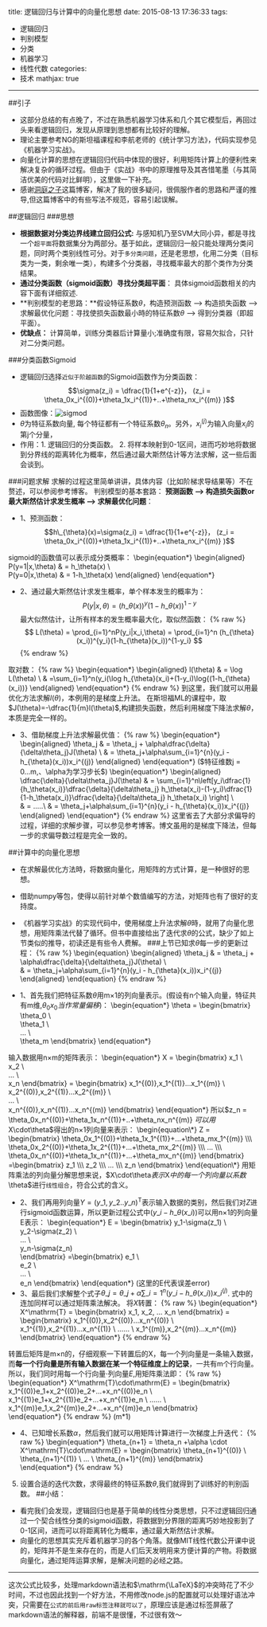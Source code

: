 title: 逻辑回归与计算中的向量化思想
date: 2015-08-13 17:36:33
tags: 
- 逻辑回归
- 判别模型
- 分类
- 机器学习
- 线性代数
categories: 
- 技术
mathjax: true 
---

##引子
- 这部分总结的有点晚了，不过在熟悉机器学习体系和几个其它模型后，再回过头来看逻辑回归，发现从原理到思想都有比较好的理解。
- 理论主要参考NG的斯坦福课程和李航老师的《统计学习方法》，代码实现参见《机器学习实战》。
- 向量化计算的思想在逻辑回归代码中体现的很好，利用矩阵计算上的便利性来解决复杂的循环过程。但由于《实战》书中的原理推导及其吝惜笔墨（与其简洁优美的代码对比鲜明），这里做一下补充。
- 感谢[洞庭之子](http://blog.csdn.net/dongtingzhizi/article/details/15962797)这篇博客，解决了我的很多疑问，很佩服作者的思路和严谨的推导,但这篇博客中的有些写法不规范，容易引起误解。


##逻辑回归
###思想
- **根据数据对分类边界线建立回归公式:** 与感知机乃至SVM大同小异，都是寻找一个`超平面`将数据集分为两部分。基于如此，逻辑回归一般只能处理两分类问题，同时两个类别线性可分。对于`多分类问题`，还是老思想，化用二分类（目标类为一类，剩余唯一类），构建多个分类器，寻找概率最大的那个类作为分类结果。
- **通过分类函数（sigmoid函数）寻找分类超平面**： 具体sigmoid函数相关的内容下面有详细叙述.
- **判别模型的老思路：**假设特征系数$\theta$，构造预测函数 ——> 构造损失函数 ——> 求解最优化问题：寻找使损失函数最小時的特征系数$\theta$ ——> 得到分类器（即超平面）。
- **优缺点：** 计算简单，训练分类器后计算量小;准确度有限，容易欠拟合，只针对二分类问题。

###分类函数Sigmoid
- 逻辑回归选择`近似于阶越函数`的Sigmoid函数作为分类函数：
$$\sigma(z_i) = \dfrac{1}{1+e^{-z}}，
(z_i = \theta_0x_i^{(0)}+\theta_1x_i^{(1)}+..+\theta_nx_i^{(m)} )$$
- 函数图像：![sigmod](http://7xjz3b.com1.z0.glb.clouddn.com/blog4-1.png)
- $\theta$为特征系数向量, 每个特征都有一个特征系数$\theta_n$。另外，$x_i^{(j)}$为输入向量$x_i$的第j个分量，
- 作用：1. 逻辑回归的分类函数。 2. 将样本映射到0-1区间，进而巧妙地将数据到分界线的距离转化为概率，然后通过最大斯然估计等方法求解，这一些后面会谈到。

###问题求解
求解的过程这里简单讲讲，具体内容（比如阶梯求导结果等）不在赘述，可以参阅参考博客。
判别模型的基本套路：
**预测函数 ——> 构造损失函数or最大斯然估计求发生概率 ——> 求解最优化问题**：
- 1、预测函数：
$$h\_{\theta}(x)=\sigma(z_i) = \dfrac{1}{1+e^{-z}}，
(z_i = \theta_0x_i^{(0)}+\theta_1x_i^{(1)}+..+\theta_nx_i^{(m)} )$$

sigmoid的函数值可以表示成分类概率：
\begin{equation\*}
\begin{aligned}
P(y=1|x,\theta) & = h\_\theta(x) \\\
P(y=0|x,\theta) & = 1-h\_\theta(x)
\end{aligned}
\end{equation\*}

- 2、通过最大斯然估计求发生概率，单个样本发生的概率为：
$$
P(y|x,\theta)=(h\_{\theta}(x))^y(1-h\_{\theta}(x))^{1-y}
$$
最大似然估计，让所有样本的发生概率最大化，取似然函数：
{% raw %}
$$
L(\theta)  = \prod_{i=1}^nP(y_i|x_i,\theta) = \prod_{i=1}^n (h_{\theta}(x_i))^{y_i}(1-h_{\theta}(x_i))^{1-y_i}
$$
{% endraw %}


取对数：
{% raw %}
\begin{equation*}
\begin{aligned}
l(\theta) & = \log L(\theta) \\
& =\sum_{i=1}^n(y_i(\log h_{\theta}(x_i)+(1-y_i)\log{(1-h_{\theta}(x_i))}
\end{aligned}
\end{equation*}
{% endraw %}
到这里，我们就可以用最优化方法求解$l(\theta)$，本例用的是梯度上升法。
在斯坦福ML的课程中，取$J(\theta)=-\dfrac{1}{m}l(\theta)$,构建损失函数，然后利用梯度下降法求解$\theta$，本质是完全一样的。
- 3、借助梯度上升法求解最优值：
 {% raw %}
 \begin{equation*}
\begin{aligned}
\theta_j & = \theta_j + \alpha\dfrac{\delta}{\delta\theta_j}J(\theta) \\
& = \theta_j+\alpha\sum_{i=1}^{n}(y_i - h_{\theta}(x_i))x_i^{(j)}
\end{aligned}
\end{equation*}
($特征维数j = 0...m,、\alpha为学习步长$)
\begin{equation*}
\begin{aligned}
\dfrac{\delta}{\delta\theta_j}J(\theta) & = \sum_{i=1}^n\left[y_i\dfrac{1}{h_\theta(x_i)}\dfrac{\delta}{\delta\theta_j} h_\theta(x_i)-(1-y_i)\dfrac{1}{1-h_\theta(x_i)}\dfrac{\delta}{\delta\theta_j} h_\theta(x_i) \right]   \\\
& = .....\\
& = \theta_j+\alpha\sum_{i=1}^{n}(y_i - h_{\theta}(x_i))x_i^{(j)}
\end{aligned}
\end{equation*}
{% endraw %}
这里省去了大部分求偏导的过程，详细的求解步骤，可以参见参考博客。博文虽用的是梯度下降法，但每一步的求偏导数过程是完全一致的。

##计算中的向量化思想
- 在求解最优化方法時，将数据向量化，用矩阵的方式计算，是一种很好的思想。
- 借助numpy等包，使得以前针对单个数值编写的方法，对矩阵也有了很好的支持度。
- 《机器学习实战》的实现代码中，使用梯度上升法求解$\theta$時，就用了向量化思想，用矩阵乘法代替了循环。但书中直接给出了迭代求$\theta$的公式，缺少了如上节类似的推导，初读还是有些令人费解。
###上节已知求$\theta$每一步的更新过程：
{% raw %}
\begin{equation}
\begin{aligned}
\theta_j & = \theta_j + \alpha\dfrac{\delta}{\delta\theta_j}J(\theta) \\\
& = \theta_j+\alpha\sum_{i=1}^{n}(y_i - h_{\theta}(x_i))x_i^{(j)}
\end{aligned}
\end{equation}
{% endraw %}

- 1、首先我们把特征系数$\theta$用m×1的列向量表示。(假设有n个输入向量，特征共有m维,$\theta_0x_0当作常量偏移$)：
\begin{equation\*}
\theta = \begin{bmatrix}
\theta_0 \\\
\theta_1 \\\
... \\\
\theta_m
\end{bmatrix}
\end{equation\*}

输入数据用n×m的矩阵表示：
\begin{equation\*}
X = \begin{bmatrix}
x_1 \\\
x_2 \\\
... \\\
x_n
\end{bmatrix} = 
\begin{bmatrix}
x_1^{(0)},x_1^{(1)}...x_1^{(m)} \\\
x_2^{(0)},x_2^{(1)}...x_2^{(m)}  \\\
... \\\
x_n^{(0)},x_n^{(1)}...x_n^{(m)} 
\end{bmatrix}
\end{equation\*}
所以$z_n = \theta_0x_n^{(0)}+\theta_1x_n^{(1)}+..+\theta_nx_n^{(m)} $可以用$X\cdot\theta$得出的n×1列向量来表示：
\begin{equation\*}
Z = \begin{bmatrix}
\theta_0x_1^{(0)}+\theta_1x_1^{(1)}+...+\theta_mx_1^{(m)} \\\
\theta_0x_2^{(0)}+\theta_1x_2^{(1)}+...+\theta_mx_2^{(m)}   \\\
... \\\
\theta_0x_n^{(0)}+\theta_1x_n^{(1)}+...+\theta_mx_n^{(m)}  
\end{bmatrix} =\begin{bmatrix}
z_1 \\\
z_2 \\\
... \\\
z_n
\end{bmatrix}
\end{equation\*}
用矩阵乘法的列向量分解思想来说，$X\cdot\theta$表示$X$中的每一个列向量以系数$\theta$进行`线性组合`，符合公式的含义。
- 2、我们再用列向量$Y = (y\_1,y\_2..y\_n)^\mathrm{T}$表示输入数据的类别，然后我们对$Z$进行sigmoid函数运算，所以更新过程公式中$(y\_i - h\_{\theta}(x\_i))$可以用n×1的列向量E表示：
\begin{equation\*}
E = \begin{bmatrix}
y_1-\sigma(z_1) \\\
y_2-\sigma(z_2)  \\\
... \\\
y_n-\sigma(z_n)  
\end{bmatrix} =\begin{bmatrix}
e_1 \\\
e_2 \\\
... \\\
e_n
\end{bmatrix}
\end{equation\*}
(这里的E代表误差error)
- 3、最后我们求解整个式子$\theta\_j  = \theta\_j+\alpha\sum\_{i=1}^{n}(y\_i - h\_{\theta}(x\_i))x\_i^{(j)}$. 式中的连加同样可以通过矩阵乘法解决。
将$X$转置：
{% raw %}
\begin{equation*}
X^\mathrm{T} = \begin{bmatrix}
x_1,
x_2,
... 
x_n
\end{bmatrix} = 
\begin{bmatrix}
x_1^{(0)},x_2^{(0)}...x_n^{(0)} \\
x_1^{(1)},x_2^{(1)}...x_n^{(1)}  \\
...... \\
x_1^{(m)},x_2^{(m)}...x_n^{(m)} 
\end{bmatrix}
\end{equation*}
{% endraw %}

转置后矩阵是m×n的，仔细观察一下转置后的X，每一个列向量是一条输入数据，而**每一个行向量是所有输入数据在某一个特征维度上的记录**，一共有m个行向量。
所以，我们同时用每一个行向量$\cdot$列向量$E$,用矩阵乘法即：
{% raw %}
\begin{equation*}
X^\mathrm{T}\cdot\mathrm{E} = 
\begin{bmatrix}
x_1^{(0)}e_1+x_2^{(0)}e_2+...+x_n^{(0)}e_n \\
x_1^{(1)}e_1+x_2^{(1)}e_2+...+x_n^{(1)}e_n \\
...... \\\
x_1^{(m)}e_1,x_2^{(m)}e_2+...+x_n^{(m)}e_n 
\end{bmatrix}     
\end{equation*}
{% endraw %}
(m*1)
- 4、已知增长系数$\alpha$，然后我们就可以用矩阵计算进行一次梯度上升迭代：
{% raw %}
\begin{equation*}
\theta_{n+1} = \theta_n +\alpha \cdot X^\mathrm{T}\cdot\mathrm{E} = 
\begin{bmatrix}
\theta_{n+1}^{(0)} \\
\theta_{n+1}^{(1)} \\
... \\
\theta_{n+1}^{(m)}
\end{bmatrix}     
\end{equation*}
{% endraw %}

5. 设置合适的迭代次数，求得最终的特征系数$\theta$,我们就得到了训练好的判别函数。
##小结：
- 看完我们会发现，逻辑回归也是基于简单的线性分类思想，只不过逻辑回归通过一个契合线性分类的sigmoid函数，将数据到分界限的距离巧妙地投影到了0-1区间，进而可以将距离转化为概率，通过最大斯然估计求解。
- 向量化的思想其实充斥着机器学习的各个角落。就像MIT线性代数公开课中说的，矩阵并不是生来存在的，而是人们后天发明用来方便计算的产物。将数据向量化，通过矩阵运算求解，是解决问题的必经之路。
---
这次公式比较多，处理markdown语法和$\mathrm{\LaTeX}$的冲突時花了不少时间，不过也因此找到一个好方法，不用修改node.js的配置就可以处理好语法冲突，只需要在```公式的前后用raw标签注释就可以了```，原理应该是通过标签屏蔽了markdown语法的解释器，前端不是很懂，不过很有效～





